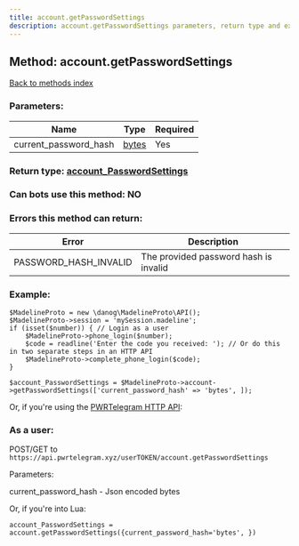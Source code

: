 ```yaml
---
title: account.getPasswordSettings
description: account.getPasswordSettings parameters, return type and example
---
```

## Method: account.getPasswordSettings  
[Back to methods index](index.md)


### Parameters:

| Name     |    Type       | Required |
|----------|---------------|----------|
|current\_password\_hash|[bytes](../types/bytes.md) | Yes|


### Return type: [account\_PasswordSettings](../types/account_PasswordSettings.md)

### Can bots use this method: **NO**


### Errors this method can return:

| Error    | Description   |
|----------|---------------|
|PASSWORD_HASH_INVALID|The provided password hash is invalid|


### Example:


```
$MadelineProto = new \danog\MadelineProto\API();
$MadelineProto->session = 'mySession.madeline';
if (isset($number)) { // Login as a user
    $MadelineProto->phone_login($number);
    $code = readline('Enter the code you received: '); // Or do this in two separate steps in an HTTP API
    $MadelineProto->complete_phone_login($code);
}

$account_PasswordSettings = $MadelineProto->account->getPasswordSettings(['current_password_hash' => 'bytes', ]);
```

Or, if you're using the [PWRTelegram HTTP API](https://pwrtelegram.xyz):



### As a user:

POST/GET to `https://api.pwrtelegram.xyz/userTOKEN/account.getPasswordSettings`

Parameters:

current_password_hash - Json encoded bytes




Or, if you're into Lua:

```
account_PasswordSettings = account.getPasswordSettings({current_password_hash='bytes', })
```

